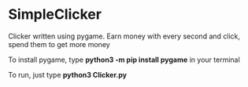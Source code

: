 # SimpleClicker
Clicker written using pygame. Earn money with every second and click, spend them to get more money

To install pygame, type **python3 -m pip install pygame** in your terminal

To run, just type **python3 Clicker.py**
